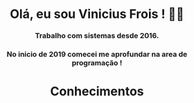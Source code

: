 <h1 align="center">Olá, eu sou Vinicius Frois ! 👨‍💻 </h1>
<h3 align="center">Trabalho com sistemas desde 2016. </h3>
<h3 align="center">No inicio de 2019 comecei me aprofundar na area de programação ! </h3>

<h1 align="center">Conhecimentos</h1>
